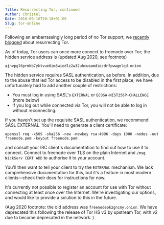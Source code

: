 ```yaml
---
Title: Resurrecting Tor, continued
Author: christel
Date: 2016-09-18T20:18+01:00
Slug: tor-online
---
```


Following an embarrassingly long period of no Tor support, we [recently
blogged](news/2016-09-05-tor-sasl) about resurrecting Tor.

As of today, Tor users can once more connect to freenode over Tor; the hidden
service address is (updated Aug 2020, see footnote)

    ajnvpgl6prmkb7yktvue6im5wiedlz2w32uhcwaamdiecdrfpwwgnlqd.onion

The hidden service requires SASL authentication, as before. In addition, due to
the abuse that led Tor access to be disabled in the first place, we have
unfortunately had to add another couple of restrictions:

- You must log in using SASL's `EXTERNAL` or `ECDSA-NIST256P-CHALLENGE` (more
	below)
- If you log out while connected via Tor, you will not be able to log in without
	reconnecting.

If you haven't set up the requisite SASL authentication, we recommend SASL
EXTERNAL. You'll need to generate a client certificate:

    openssl req -x509 -sha256 -new -newkey rsa:4096 -days 1000 -nodes -out freenode.pem -keyout freenode.pem

and consult your IRC client's documentation to find out how to use it to
connect. Connect to freenode over TLS on the plain Internet and `/msg NickServ
CERT ADD` to authorise it to your account.

You'll then want to tell your client to try the `EXTERNAL` mechanism. We lack
comprehensive documentation for this, but it's a feature in most modern
clients—check their docs for instructions for now.

It's currently not possible to register an account for use with Tor without
connecting at least once over the Internet. We're investigating our options, and
would like to provide a solution to this in the future.

(Aug 2020 footnote: the old address was `freenodeok2gncmy.onion`. We have deprecated this following the release of Tor HS
v3 by upstream Tor, with v2 due to become deprecated in the network. )
